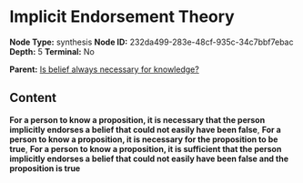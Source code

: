 # Implicit Endorsement Theory

**Node Type:** synthesis
**Node ID:** 232da499-283e-48cf-935c-34c7bbf7ebac
**Depth:** 5
**Terminal:** No

**Parent:** [Is belief always necessary for knowledge?](is-belief-always-necessary-for-knowledge-antithesis-50453791-8087-4fc4-8a73-34a7e7bee9ed.md)

## Content

**For a person to know a proposition, it is necessary that the person implicitly endorses a belief that could not easily have been false**, **For a person to know a proposition, it is necessary for the proposition to be true**, **For a person to know a proposition, it is sufficient that the person implicitly endorses a belief that could not easily have been false and the proposition is true**
